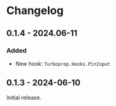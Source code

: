 # Changelog

## 0.1.4 - 2024.06-11

### Added

- New hook: `Turboprop.Hooks.PinInput`

## 0.1.3 - 2024-06-10

Initial release.
